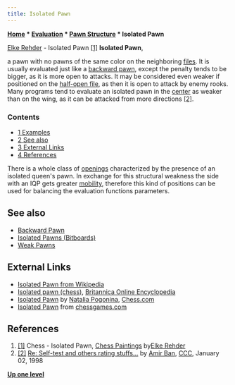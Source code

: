 ```yaml
---
title: Isolated Pawn
---
```

**[Home](Home "Home") \* [Evaluation](Evaluation "Evaluation") \* [Pawn Structure](Pawn_Structure "Pawn Structure") \* Isolated Pawn**



 [](http://www.schach-chess.com/chess-art-painting.htm) [Elke Rehder](Arts#Rehder "Arts") - Isolated Pawn <a id="cite-note-1" href="#cite-ref-1">[1]</a> 
**Isolated Pawn**,  

a pawn with no pawns of the same color on the neighboring [files](Files "Files"). It is usually evaluated just like a [backward pawn](Backward_Pawn "Backward Pawn"), except the penalty tends to be bigger, as it is more open to attacks. It may be considered even weaker if positioned on the [half-open file](Half-open_File "Half-open File"), as then it is open to attack by enemy rooks. Many programs tend to evaluate an isolated pawn in the [center](Center "Center") as weaker than on the wing, as it can be attacked from more directions <a id="cite-note-2" href="#cite-ref-2">[2]</a>. 



### Contents


* [1 Examples](#examples)
* [2 See also](#see-also)
* [3 External Links](#external-links)
* [4 References](#references)






There is a whole class of [openings](Opening "Opening") characterized by the presence of an isolated queen's pawn. In exchange for this structural weakness the side with an IQP gets greater [mobility](Mobility "Mobility"), therefore this kind of positions can be used for balancing the evaluation functions parameters.



## See also


* [Backward Pawn](Backward_Pawn "Backward Pawn")
* [Isolated Pawns (Bitboards)](Isolated_Pawns_(Bitboards) "Isolated Pawns (Bitboards)")
* [Weak Pawns](Weak_Pawns "Weak Pawns")


## External Links


* [Isolated Pawn from Wikipedia](https://en.wikipedia.org/wiki/Isolated_pawn)
* [Isolated pawn (chess)](http://www.britannica.com/EBchecked/topic/296299/isolated-pawn), [Britannica Online Encyclopedia](https://en.wikipedia.org/wiki/Encyclop%C3%A6dia_Britannica_Online)
* [Isolated Pawn](http://www.chess.com/article/view/isolated-pawn) by [Natalia Pogonina](https://en.wikipedia.org/wiki/Natalia_Pogonina), [Chess.com](index.php?title=Chess.com&action=edit&redlink=1 "Chess.com (page does not exist)")
* [Isolated Pawn](http://www.chessgames.com/perl/chesscollection?cid=1002786) from [chessgames.com](http://www.chessgames.com/index.html)


## References


1. <a id="cite-ref-1" href="#cite-note-1">[1]</a> Chess - Isolated Pawn, [Chess Paintings](http://www.schach-chess.com/chess-art-painting.htm) by[Elke Rehder](Arts#Rehder "Arts")
2. <a id="cite-ref-2" href="#cite-note-2">[2]</a>  [Re: Self-test and others rating stuffs...](https://www.stmintz.com/ccc/index.php?id=13592) by [Amir Ban](Amir_Ban "Amir Ban"), [CCC](CCC "CCC"), January 02, 1998

**[Up one level](Pawn_Structure "Pawn Structure")**







 
